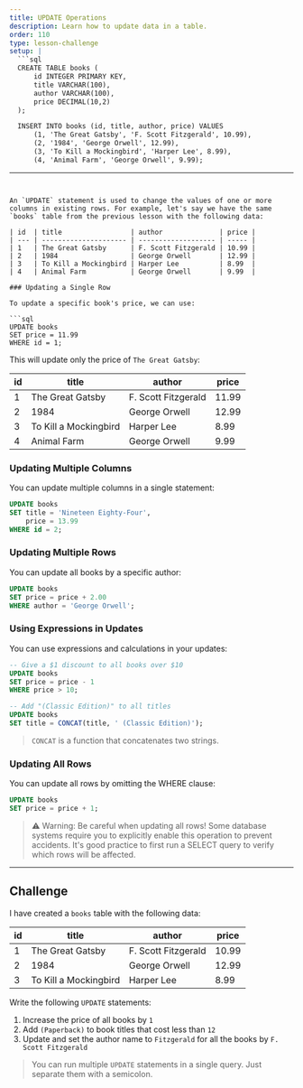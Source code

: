 ```yaml
---
title: UPDATE Operations
description: Learn how to update data in a table.
order: 110
type: lesson-challenge
setup: |
  ```sql
  CREATE TABLE books (
      id INTEGER PRIMARY KEY,
      title VARCHAR(100),
      author VARCHAR(100),
      price DECIMAL(10,2)
  );

  INSERT INTO books (id, title, author, price) VALUES
      (1, 'The Great Gatsby', 'F. Scott Fitzgerald', 10.99),
      (2, '1984', 'George Orwell', 12.99),
      (3, 'To Kill a Mockingbird', 'Harper Lee', 8.99),
      (4, 'Animal Farm', 'George Orwell', 9.99);
  ```
---
```


An `UPDATE` statement is used to change the values of one or more columns in existing rows. For example, let's say we have the same `books` table from the previous lesson with the following data:

| id  | title                 | author              | price |
| --- | --------------------- | ------------------- | ----- |
| 1   | The Great Gatsby      | F. Scott Fitzgerald | 10.99 |
| 2   | 1984                  | George Orwell       | 12.99 |
| 3   | To Kill a Mockingbird | Harper Lee          | 8.99  |
| 4   | Animal Farm           | George Orwell       | 9.99  |

### Updating a Single Row

To update a specific book's price, we can use:

```sql
UPDATE books
SET price = 11.99
WHERE id = 1;
```

This will update only the price of `The Great Gatsby`:

| id  | title                 | author              | price |
| --- | --------------------- | ------------------- | ----- |
| 1   | The Great Gatsby      | F. Scott Fitzgerald | 11.99 |
| 2   | 1984                  | George Orwell       | 12.99 |
| 3   | To Kill a Mockingbird | Harper Lee          | 8.99  |
| 4   | Animal Farm           | George Orwell       | 9.99  |

### Updating Multiple Columns

You can update multiple columns in a single statement:

```sql
UPDATE books
SET title = 'Nineteen Eighty-Four',
    price = 13.99
WHERE id = 2;
```

### Updating Multiple Rows

You can update all books by a specific author:

```sql
UPDATE books
SET price = price + 2.00
WHERE author = 'George Orwell';
```

### Using Expressions in Updates

You can use expressions and calculations in your updates:

```sql
-- Give a $1 discount to all books over $10
UPDATE books
SET price = price - 1
WHERE price > 10;

-- Add "(Classic Edition)" to all titles
UPDATE books
SET title = CONCAT(title, ' (Classic Edition)');
```

> `CONCAT` is a function that concatenates two strings.

### Updating All Rows

You can update all rows by omitting the WHERE clause:

```sql
UPDATE books
SET price = price + 1;
```

> ⚠️ Warning: Be careful when updating all rows! Some database systems require you to explicitly enable this operation to prevent accidents. It's good practice to first run a SELECT query to verify which rows will be affected.

---

## Challenge

I have created a `books` table with the following data:

| id  | title                 | author              | price |
| --- | --------------------- | ------------------- | ----- |
| 1   | The Great Gatsby      | F. Scott Fitzgerald | 10.99 |
| 2   | 1984                  | George Orwell       | 12.99 |
| 3   | To Kill a Mockingbird | Harper Lee          | 8.99  |

Write the following `UPDATE` statements:

1. Increase the price of all books by `1`
2. Add `(Paperback)` to book titles that cost less than `12`
3. Update and set the author name to `Fitzgerald` for all the books by `F. Scott Fitzgerald`

> You can run multiple `UPDATE` statements in a single query. Just separate them with a semicolon.
